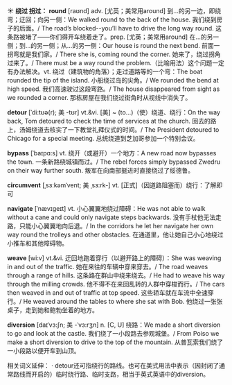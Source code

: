 ☀ <span class="category">**绕过 拐过：**</span>
<span class="vocabulary">**round**</span> [raʊnd] 
<span class="definition">adv. [尤英；美常用around] 到…的另一边，即绕弯；迂回；向另一侧：</span>We walked round to the back of the house. 我们绕到房子的后面。/ The road’s blocked--you’ll have to drive the long way round. 这条路被堵了——你们得开车绕着走了。<span class="definition">prep. [尤英；美常用around] 在…的另一侧；到…的另一侧；从…的另一侧：</span>Our house is round the next bend. 前面一拐弯就是我们家。/ There she is, coming round the corner. 她来了，绕过拐角过来了。/ There must be a way round the problem.（比喻用法）这个问题一定有办法解决。<span class="definition">vt. 绕过（建筑物的角落）；走过道路等的一个弯：</span>The boat rounded the tip of the island. 小船绕过岛的尖角。/ We rounded the bend at high speed. 我们高速驶过这段弯路。/ The house disappeared from sight as we rounded a corner. 那栋房屋在我们绕过街角时从视线中消失了。

<span class="vocabulary">**detour**</span> [ˈdi:tʊə(r); 美 -tʊr]
<span class="definition">vt.&vi. [美] ~ (to…)（使）绕道、绕行：</span>On the way back, Tom detoured to check the time of services at the church. 回去的路上，汤姆绕道去核实了一下教堂礼拜仪式的时间。/ The President detoured to Chicago for a special meeting. 总统绕道到芝加哥参加一个特别会议。
   
<span class="vocabulary">**bypass**</span> [ˈbaɪpɑ:s]
<span class="definition">vt. 绕开（或避开）一个地方：</span>A new road now bypasses the town. 一条新路绕城镇而过。/ The rebel forces simply bypassed Zwedru on their way further south. 叛军在向南部挺进时直接绕过了绥德鲁。           

<span class="vocabulary">**circumvent**</span> [ˌsɜ:kəmˈvent; 美 ˌsɜ:rk-]
<span class="definition">vt. [正式]（因道路阻塞而）绕行：</span>了解即可
                      
<span class="vocabulary">**navigate**</span> [ˈnævɪgeɪt]
<span class="definition">vt. 小心翼翼地绕过障碍：</span>He was not able to walk without a cane and could only navigate steps backwards. 没有手杖他无法走路，只能小心翼翼地向后退。/ In the corridors he let her navigate her own way round the trolleys and other obstacles. 在通道里，他让她自己小心地绕过小推车和其他障碍物。

<span class="vocabulary">**weave**</span> [wi:v]
<span class="definition">vt.&vi. 迂回地跑着穿行（以避开路上的障碍）：</span>She was weaving in and out of the traffic. 她在来往的车辆中穿来穿去。/ The road weaves through a range of hills. 这条路在群山中绕来绕去。/ He had to weave his way through the milling crowds. 他不得不在来回乱转的人群中穿梭而行。/ The cars then weaved in and out of traffic at top speed. 这些轿车就在车流中全速穿行。/ He weaved around the tables to where she sat with Bob. 他绕过一张张桌子，走到她和鲍勃坐着的地方。
           
<span class="vocabulary">**diversion**</span> [daɪˈvɜ:ʃn; 美 -ˈvɜ:rʒn]
<span class="definition">n. [C, U] 绕路：</span>We made a short diversion to go and look at the castle. 我们绕了一小段路去参观城堡。/ From Poiso we make a short diversion to drive to the top of the mountain. 从普瓦索我们绕了一小段路以便开车到山顶。

相关词义延伸：
· detour还可指绕行的路线。也可在美式用法中表示（因封闭了通常路线而开启的）临时绕行路、临时支路，相当于英式英语中的diversion。